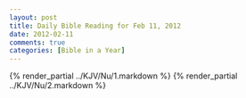 ```yaml
---
layout: post
title: Daily Bible Reading for Feb 11, 2012
date: 2012-02-11
comments: true
categories: [Bible in a Year]
---
```

{% render_partial ../KJV/Nu/1.markdown %}
{% render_partial ../KJV/Nu/2.markdown %}
